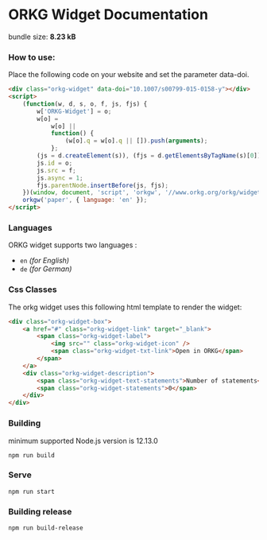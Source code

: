 # ORKG Widget Documentation

bundle size: **8.23 kB**

### How to use:

Place the following code on your website and set the parameter data-doi.

```html
<div class="orkg-widget" data-doi="10.1007/s00799-015-0158-y"></div>
<script>
    (function(w, d, s, o, f, js, fjs) {
        w['ORKG-Widget'] = o;
        w[o] =
            w[o] ||
            function() {
                (w[o].q = w[o].q || []).push(arguments);
            };
        (js = d.createElement(s)), (fjs = d.getElementsByTagName(s)[0]);
        js.id = o;
        js.src = f;
        js.async = 1;
        fjs.parentNode.insertBefore(js, fjs);
    })(window, document, 'script', 'orkgw', '//www.orkg.org/orkg/widget.js');
    orkgw('paper', { language: 'en' });
</script>
```

### Languages

ORKG widget supports two languages :

-   `en` _(for English)_
-   `de` _(for German)_

### Css Classes

The orkg widget uses this following html template to render the widget:

```html
<div class="orkg-widget-box">
    <a href="#" class="orkg-widget-link" target="_blank">
        <span class="orkg-widget-label">
            <img src="" class="orkg-widget-icon" />
            <span class="orkg-widget-txt-link">Open in ORKG</span>
        </span>
    </a>
    <div class="orkg-widget-description">
        <span class="orkg-widget-text-statements">Number of statements</span>
        <span class="orkg-widget-statements">0</span>
    </div>
</div>
```

### Building

minimum supported Node.js version is 12.13.0

```
npm run build
```

### Serve

```
npm run start
```

### Building release

```
npm run build-release
```
